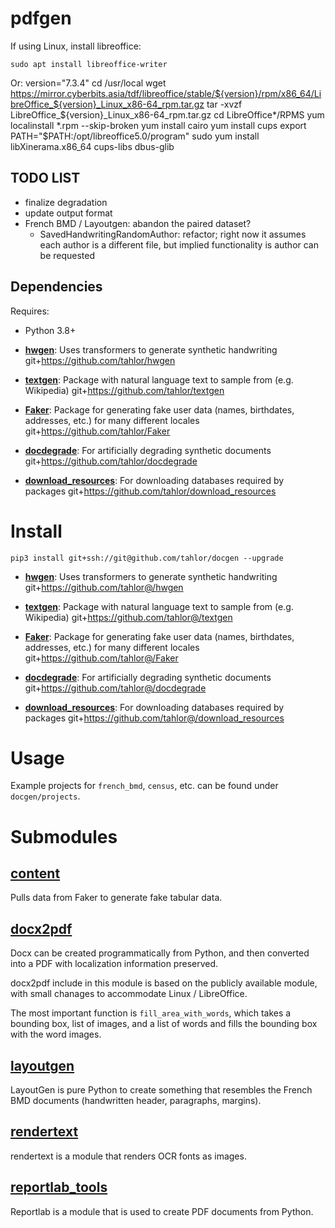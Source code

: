 # pdfgen

If using Linux, install libreoffice:

    sudo apt install libreoffice-writer
    
Or:
    version="7.3.4"
    cd /usr/local
    wget https://mirror.cyberbits.asia/tdf/libreoffice/stable/${version}/rpm/x86_64/LibreOffice_${version}_Linux_x86-64_rpm.tar.gz
    tar -xvzf LibreOffice_${version}_Linux_x86-64_rpm.tar.gz
    cd LibreOffice*/RPMS
    yum localinstall *.rpm --skip-broken
    yum install cairo
    yum install cups
    export PATH="$PATH:/opt/libreoffice5.0/program"
    sudo yum install libXinerama.x86_64 cups-libs dbus-glib

## TODO LIST
* finalize degradation
* update output format
* French BMD / Layoutgen: abandon the paired dataset? 
  * SavedHandwritingRandomAuthor: refactor; right now it assumes each author is a different file, but implied functionality is author can be requested

## Dependencies
Requires:

* Python 3.8+

* [**hwgen**](https://github.com/tahlor/hwgen): Uses transformers to generate synthetic handwriting
  git+https://github.com/tahlor/hwgen
    
* [**textgen**](https://github.com/tahlor/textgen): Package with natural language text to sample from (e.g. Wikipedia)
  git+https://github.com/tahlor/textgen

* [**Faker**](https://github.com/tahlor/Faker): Package for generating fake user data (names, birthdates, addresses, etc.) for many different locales
  git+https://github.com/tahlor/Faker

* [**docdegrade**](https://github.com/tahlor/docdegrade): For artificially degrading synthetic documents
  git+https://github.com/tahlor/docdegrade

* [**download_resources**](https://github.com/tahlor/download_resources): For downloading databases required by packages
  git+https://github.com/tahlor/download_resources

# Install
    
    pip3 install git+ssh://git@github.com/tahlor/docgen --upgrade

* [**hwgen**](https://github.com/tahlor@/hwgen): Uses transformers to generate synthetic handwriting
  git+https://github.com/tahlor@/hwgen
    
* [**textgen**](https://github.com/tahlor@/textgen): Package with natural language text to sample from (e.g. Wikipedia)
  git+https://github.com/tahlor@/textgen

* [**Faker**](https://github.com/tahlor@/Faker): Package for generating fake user data (names, birthdates, addresses, etc.) for many different locales
  git+https://github.com/tahlor@/Faker

* [**docdegrade**](https://github.com/tahlor@/docdegrade): For artificially degrading synthetic documents
  git+https://github.com/tahlor@/docdegrade

* [**download_resources**](https://github.com/tahlor@/download_resources): For downloading databases required by packages
  git+https://github.com/tahlor@/download_resources

# Usage

Example projects for `french_bmd`, `census`, etc. can be found under `docgen/projects`.

# Submodules
## [**content**](https://github.ancestry.com/Tahlor/docgen/tree/master/docgen/content)

Pulls data from Faker to generate fake tabular data.


## [**docx2pdf**](https://github.ancestry.com/Tahlor/docgen/tree/master/docgen/docx2pdf)
Docx can be created programmatically from Python, and then converted into a PDF with localization information preserved.

docx2pdf include in this module is based on the publicly available module, with small chanages to accommodate Linux / LibreOffice. 

The most important function is `fill_area_with_words`, which takes a bounding box, list of images, and a list of words and 
fills the bounding box with the word images.

## [**layoutgen**](https://github.ancestry.com/Tahlor/docgen/tree/master/docgen/layoutgen)

LayoutGen is pure Python to create something that resembles the French BMD documents (handwritten header, paragraphs, margins).

## [**rendertext**](https://github.ancestry.com/Tahlor/docgen/tree/master/docgen/rendertext)
rendertext is a module that renders OCR fonts as images.

## [**reportlab_tools**](https://github.ancestry.com/Tahlor/docgen/tree/master/docgen/reportlab_tools)

Reportlab is a module that is used to create PDF documents from Python.

